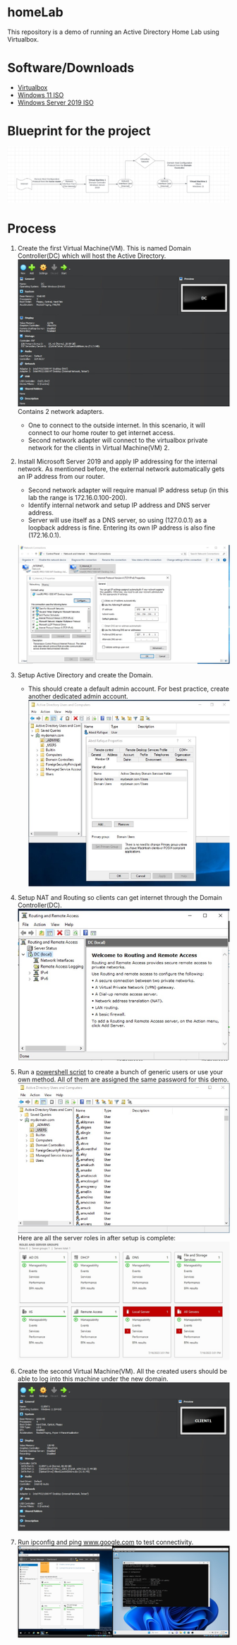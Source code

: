 # homeLab

This repository is a demo of running an Active Directory Home Lab using Virtualbox. 

# Software/Downloads
* [Virtualbox](https://www.virtualbox.org/)
* [Windows 11 ISO](https://www.microsoft.com/software-download/windows11)
* [Windows Server 2019 ISO](https://www.microsoft.com/en-us/evalcenter/download-windows-server-2019)

# Blueprint for the project

![Blueprint of the entire homelab setup](images/blueprint.jpg)

# Process
1) Create the first Virtual Machine(VM). This is named Domain Controller(DC) which will host the Active Directory.
   ![](images/domainControllerVM.jpg)
   Contains 2 network adapters.
   * One to connect to the outside internet. In this scenario, it will connect to our home router to get internet access.
   * Second network adapter will connect to the virtualbox private network for the clients in Virtual Machine(VM) 2.
2) Install Microsoft Server 2019 and apply IP addressing for the internal network. As mentioned before, the external network automatically gets an IP address from our router.
   * Second network adapter will require manual IP address setup (in this lab the range is 172.16.0.100-200).
   * Identify internal network and setup IP address and DNS server address.
   * Server will use itself as a DNS server, so using (127.0.0.1) as a loopback address is fine. Entering its own IP address is also fine (172.16.0.1).

   ![](images/internal_NIC_IP.jpg)
3) Setup Active Directory and create the Domain.
   * This should create a default admin account. For best practice, create another dedicated admin account.
   ![](images/dedicated_Domain_Admin_Account.jpg)
4) Setup NAT and Routing so clients can get internet through the Domain Controller(DC).
   ![](images/routing_RemoteAccess_NAT.jpg)
5) Run a [powershell script](scripts/1_CREATE_USERS.ps1) to create a bunch of generic users or use your own method. All of them are assigned the same password for this demo.
   ![](images/powershellUsers.jpg)
   Here are all the server roles in after setup is complete:
   ![](images/serverRoles.jpg)
7) Create the second Virtual Machine(VM). All the created users should be able to log into this machine under the new domain.
   ![](images/clientVM.jpg)
8) Run ipconfig and ping www.google.com to test connectivity.
   ![](images/success.jpg)
